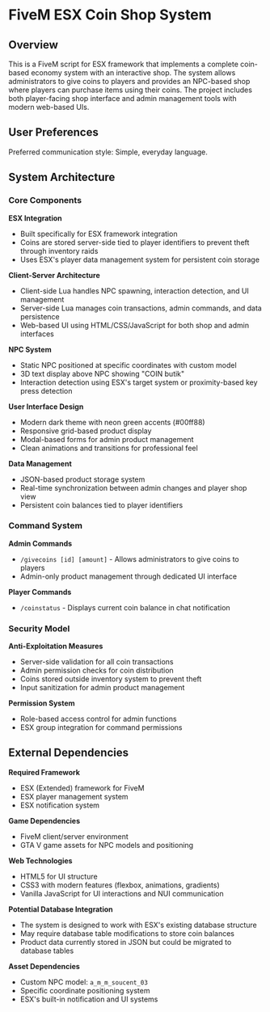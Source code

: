 # FiveM ESX Coin Shop System

## Overview

This is a FiveM script for ESX framework that implements a complete coin-based economy system with an interactive shop. The system allows administrators to give coins to players and provides an NPC-based shop where players can purchase items using their coins. The project includes both player-facing shop interface and admin management tools with modern web-based UIs.

## User Preferences

Preferred communication style: Simple, everyday language.

## System Architecture

### Core Components

**ESX Integration**
- Built specifically for ESX framework integration
- Coins are stored server-side tied to player identifiers to prevent theft through inventory raids
- Uses ESX's player data management system for persistent coin storage

**Client-Server Architecture**
- Client-side Lua handles NPC spawning, interaction detection, and UI management
- Server-side Lua manages coin transactions, admin commands, and data persistence
- Web-based UI using HTML/CSS/JavaScript for both shop and admin interfaces

**NPC System**
- Static NPC positioned at specific coordinates with custom model
- 3D text display above NPC showing "COIN butik"
- Interaction detection using ESX's target system or proximity-based key press detection

**User Interface Design**
- Modern dark theme with neon green accents (#00ff88)
- Responsive grid-based product display
- Modal-based forms for admin product management
- Clean animations and transitions for professional feel

**Data Management**
- JSON-based product storage system
- Real-time synchronization between admin changes and player shop view
- Persistent coin balances tied to player identifiers

### Command System

**Admin Commands**
- `/givecoins [id] [amount]` - Allows administrators to give coins to players
- Admin-only product management through dedicated UI interface

**Player Commands**
- `/coinstatus` - Displays current coin balance in chat notification

### Security Model

**Anti-Exploitation Measures**
- Server-side validation for all coin transactions
- Admin permission checks for coin distribution
- Coins stored outside inventory system to prevent theft
- Input sanitization for admin product management

**Permission System**
- Role-based access control for admin functions
- ESX group integration for command permissions

## External Dependencies

**Required Framework**
- ESX (Extended) framework for FiveM
- ESX player management system
- ESX notification system

**Game Dependencies**
- FiveM client/server environment
- GTA V game assets for NPC models and positioning

**Web Technologies**
- HTML5 for UI structure
- CSS3 with modern features (flexbox, animations, gradients)
- Vanilla JavaScript for UI interactions and NUI communication

**Potential Database Integration**
- The system is designed to work with ESX's existing database structure
- May require database table modifications to store coin balances
- Product data currently stored in JSON but could be migrated to database tables

**Asset Dependencies**
- Custom NPC model: `a_m_m_soucent_03`
- Specific coordinate positioning system
- ESX's built-in notification and UI systems